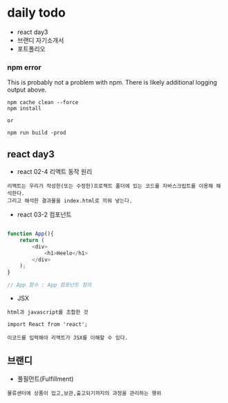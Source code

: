 # daily todo

- react day3
- 브랜디 자기소개서
- 포트폴리오

### npm error

This is  probably not a problem with npm. There is likely additional logging output above.

```
npm cache clean --force
npm install

or

npm run build -prod
```

## react day3

- react 02-4 리액트 동작 원리

```
리액트는 우리가 작성한(또는 수정한)프로젝트 폴더에 있는 코드를 자바스크립트를 이용해 해석한다.
그리고 해석한 결과물을 index.html로 끼워 넣는다.
```

- react 03-2 컴포넌트

```javascript

function App(){
    return (
        <div>
            <h1>Heelo</h1>
        </div>
    );
}

// App 함수 : App 컴포넌트 정의
```

- JSX

```
html과 javascript를 조합한 것

import React from 'react';

이코드를 입력해야 리액트가 JSX를 이해할 수 있다.
```


## 브랜디

- 풀필먼트(Fulfillment)

```
물류센터에 상품이 입고,보관,출고되기까지의 과정을 관리하는 행위
```